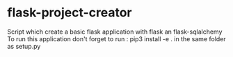 # flask-project-creator
Script which create a basic flask application with flask an flask-sqlalchemy 
To run this application don't forget to run : pip3 install -e .  in the same folder as setup.py



